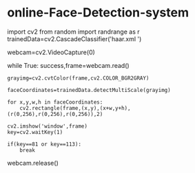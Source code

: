 # online-Face-Detection-system
import cv2
from random import randrange as r
trainedData=cv2.CascadeClassifier('haar.xml ')

webcam=cv2.VideoCapture(0)

while True:
    success,frame=webcam.read()
    
    grayimg=cv2.cvtColor(frame,cv2.COLOR_BGR2GRAY)
    
    faceCoordinates=trainedData.detectMultiScale(grayimg)

    for x,y,w,h in faceCoordinates:
        cv2.rectangle(frame,(x,y),(x+w,y+h),(r(0,256),r(0,256),r(0,256)),2)
    
    cv2.imshow('window',frame)
    key=cv2.waitKey(1)
    
    if(key==81 or key==113):
        break
    
webcam.release()

